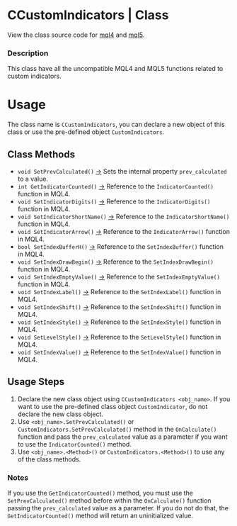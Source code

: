 # CCustomIndicators | Class
View the class source code for [mql4](../../../sources/main/customIndicatorsMQL4.mqh) and [mql5](../../../sources/main/customIndicatorsMQL5.mqh). <br>

### Description
This class have all the uncompatible MQL4 and MQL5 functions related to custom indicators.

# Usage
The class name is `CCustomIndicators`, you can declare a new object of this class or use the pre-defined object `CustomIndicators`.

## Class Methods
- `void SetPrevCalculated()` [->](customIndicators-setPrevCalculated.md) Sets the internal property `prev_calculated` to a value.
- `int GetIndicatorCounted()` [->](customIndicators-getIndicatorCounted.md) Reference to the `IndicatorCounted()` function in MQL4.
- `void SetIndicatorDigits()` [->](customIndicators-setIndicatorDigits.md) Reference to the `IndicatorDigits()` function in MQL4.
- `void SetIndicatorShortName()` [->](customIndicators-setIndicatorShortName.md) Reference to the `IndicatorShortName()` function in MQL4.
- `void SetIndicatorArrow()` [->](customIndicators-setIndicatorArrow.md) Reference to the `IndicatorArrow()` function in MQL4.
- `bool SetIndexBufferH()` [->](customIndicators-setIndexBufferH.md) Reference to the `SetIndexBuffer()` function in MQL4.
- `void SetIndexDrawBegin()` [->](customIndicators-setIndexDrawBegin.md) Reference to the `SetIndexDrawBegin()` function in MQL4.
- `void SetIndexEmptyValue()` [->](customIndicators-setIndexEmptyValue.md) Reference to the `SetIndexEmptyValue()` function in MQL4.
- `void SetIndexLabel()` [->](customIndicators-setIndexLabel.md) Reference to the `SetIndexLabel()` function in MQL4.
- `void SetIndexShift()` [->](customIndicators-setIndexShift.md) Reference to the `SetIndexShift()` function in MQL4.
- `void SetIndexStyle()` [->](customIndicators-setIndexStyle.md) Reference to the `SetIndexStyle()` function in MQL4.
- `void SetLevelStyle()` [->](customIndicators-setLevelStyle.md) Reference to the `SetLevelStyle()` function in MQL4.
- `void SetIndexValue()` [->](customIndicators-setIndexValue.md) Reference to the `SetIndexValue()` function in MQL4.

## Usage Steps
1. Declare the new class object using `CCustomIndicators <obj_name>`. If you want to use the pre-defined class object `CustomIndicator`, do not declare the new class object.
2. Use `<obj_name>.SetPrevCalculated()` or `CustomIndicators.SetPrevCalculated()` method in the `OnCalculate()` function and pass the `prev_calculated` value as a parameter if you want to use the `IndicatorCounted()` method.
3. Use `<obj_name>.<Method>()` or `CustomIndicators.<Method>()` to use any of the class methods.

### Notes
If you use the `GetIndicatorCounted()` method, you must use the `SetPrevCalculated()` method before within the `OnCalculate()` function passing the `prev_calculated` value as a parameter. If you do not do that, the `GetIndicatorCounted()` method will return an uninitialized value.

<br>
